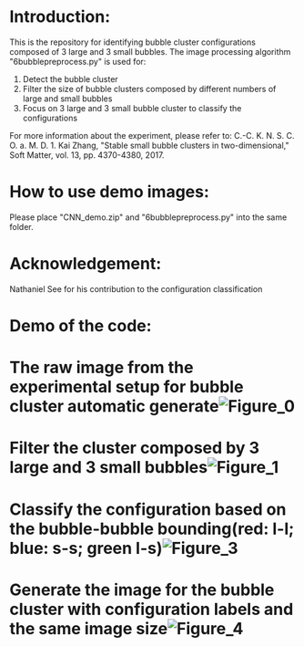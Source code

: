 # Introduction:
This is the repository for identifying bubble cluster configurations composed of 3 large and 3 small bubbles. The image processing algorithm "6bubblepreprocess.py" is  used for: 
1. Detect the bubble cluster 
2. Filter the size of bubble clusters composed by different numbers of large and small bubbles
3. Focus on 3 large and 3 small bubble cluster to classify the configurations

For more information about the experiment, please refer to: 
C.-C. K. N. S. C. O. a. M. D. 1. Kai Zhang, "Stable small bubble clusters in two-dimensional," Soft Matter, vol. 13, pp. 4370-4380, 2017. 

# How to use demo images:
Please place "CNN_demo.zip" and "6bubblepreprocess.py" into the same folder. 

# Acknowledgement: 
Nathaniel See for his contribution to the configuration classification 

# Demo of the code:
# The raw image from the experimental setup for bubble cluster automatic generate![Figure_0](https://raw.githubusercontent.com/chinchangkuo/ImageProcessing-bubble_cluster_n3l3s/master/Figure_0.png)
# Filter the cluster composed by 3 large and 3 small bubbles![Figure_1](https://raw.githubusercontent.com/chinchangkuo/ImageProcessing-bubble_cluster_n3l3s/master/Figure_1.png)
# Classify the configuration based on the bubble-bubble bounding(red: l-l; blue: s-s; green l-s)![Figure_3](https://raw.githubusercontent.com/chinchangkuo/ImageProcessing-bubble_cluster_n3l3s/master/Figure_3.png)
# Generate the image for the bubble cluster with configuration labels and the same image size![Figure_4](https://raw.githubusercontent.com/chinchangkuo/ImageProcessing-bubble_cluster_n3l3s/master/Figure_4.png)

